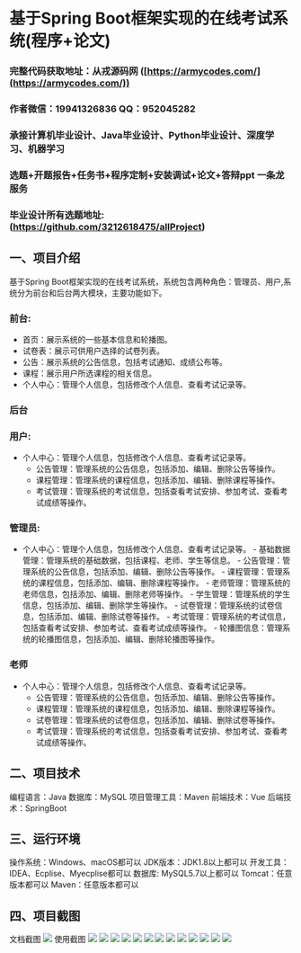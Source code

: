 基于Spring Boot框架实现的在线考试系统(程序+论文)
=
###  完整代码获取地址：从戎源码网 ([https://armycodes.com/](https://armycodes.com/))
###  作者微信：19941326836  QQ：952045282 
###  承接计算机毕业设计、Java毕业设计、Python毕业设计、深度学习、机器学习
###  选题+开题报告+任务书+程序定制+安装调试+论文+答辩ppt 一条龙服务
###  毕业设计所有选题地址:(https://github.com/3212618475/allProject)


一、项目介绍
---
基于Spring Boot框架实现的在线考试系统，系统包含两种角色：管理员、用户,系统分为前台和后台两大模块，主要功能如下。
### 前台:
- 首页：展示系统的一些基本信息和轮播图。
- 试卷表：展示可供用户选择的试卷列表。
- 公告：展示系统的公告信息，包括考试通知、成绩公布等。
- 课程：展示用户所选课程的相关信息。
- 个人中心：管理个人信息，包括修改个人信息、查看考试记录等。

 
### 后台
### 用户:
  - 个人中心：管理个人信息，包括修改个人信息、查看考试记录等。
    - 公告管理：管理系统的公告信息，包括添加、编辑、删除公告等操作。
    - 课程管理：管理系统的课程信息，包括添加、编辑、删除课程等操作。
    - 考试管理：管理系统的考试信息，包括查看考试安排、参加考试、查看考试成绩等操作。
  
### 管理员:
   - 个人中心：管理个人信息，包括修改个人信息、查看考试记录等。
    - 基础数据管理：管理系统的基础数据，包括课程、老师、学生等信息。
    - 公告管理：管理系统的公告信息，包括添加、编辑、删除公告等操作。
    - 课程管理：管理系统的课程信息，包括添加、编辑、删除课程等操作。
    - 老师管理：管理系统的老师信息，包括添加、编辑、删除老师等操作。
    - 学生管理：管理系统的学生信息，包括添加、编辑、删除学生等操作。
    - 试卷管理：管理系统的试卷信息，包括添加、编辑、删除试卷等操作。
    - 考试管理：管理系统的考试信息，包括查看考试安排、参加考试、查看考试成绩等操作。
    - 轮播图信息：管理系统的轮播图信息，包括添加、编辑、删除轮播图等操作。

### 老师
  - 个人中心：管理个人信息，包括修改个人信息、查看考试记录等。
    - 公告管理：管理系统的公告信息，包括添加、编辑、删除公告等操作。
    - 课程管理：管理系统的课程信息，包括添加、编辑、删除课程等操作。
    - 试卷管理：管理系统的试卷信息，包括添加、编辑、删除试卷等操作。
    - 考试管理：管理系统的考试信息，包括查看考试安排、参加考试、查看考试成绩等操作。

  
二、项目技术
---
编程语言：Java
数据库：MySQL
项目管理工具：Maven
前端技术：Vue
后端技术：SpringBoot

三、运行环境
---
操作系统：Windows、macOS都可以
JDK版本：JDK1.8以上都可以
开发工具：IDEA、Ecplise、Myecplise都可以
数据库: MySQL5.7以上都可以
Tomcat：任意版本都可以
Maven：任意版本都可以

四、项目截图
---
文档截图
![](limage/2.png)
使用截图
![](image/1.png)
![](image/2.png)
![](image/3.png)
![](image/4.png)
![](image/5.png)
![](image/6.png)
![](image/7.png)
![](image/8.png)
![](image/9.png)
![](image/10.png)
![](image/11.png)
![](image/12.png)
![](image/13.png)

